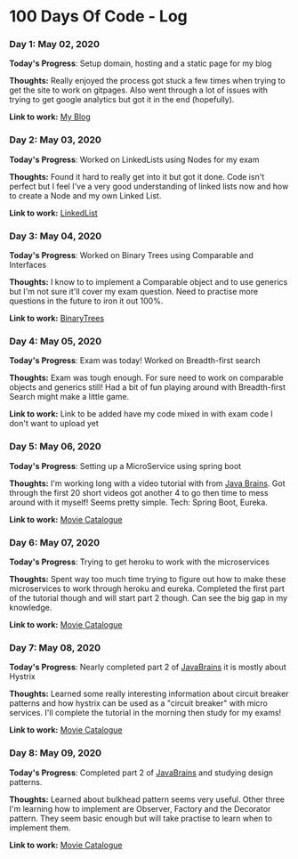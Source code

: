# 100 Days Of Code - Log

### Day 1: May 02, 2020
**Today's Progress**: Setup domain, hosting and a static page for my blog

**Thoughts:**  Really enjoyed the process got stuck a few times when trying to get the site to work on gitpages. Also went through a lot of issues with trying to get google analytics but got it in the end (hopefully).

**Link to work:** [My Blog](https://www.teatimecode.com)

### Day 2: May 03, 2020
**Today's Progress**: Worked on LinkedLists using Nodes for my exam

**Thoughts:**  Found it hard to really get into it but got it done. Code isn't perfect but I feel I've a very good understanding of
linked lists now and how to create a Node and my own Linked List.

**Link to work:** [LinkedList](https://github.com/GearoidDC/Java-Examples)

### Day 3: May 04, 2020
**Today's Progress**: Worked on Binary Trees using Comparable and Interfaces

**Thoughts:**  I know to to implement a Comparable object and to use generics but I'm not sure it'll cover my exam question. 
Need to practise more questions in the future to iron it out 100%.

**Link to work:** [BinaryTrees](https://github.com/GearoidDC/Java-Examples)

### Day 4: May 05, 2020
**Today's Progress**: Exam was today! Worked on Breadth-first search

**Thoughts:**  Exam was tough enough. For sure need to work on comparable objects and generics still! Had a bit of fun playing around
with Breadth-first Search might make a little game.

**Link to work:** Link to be added have my code mixed in with exam code I don't want to upload yet

### Day 5: May 06, 2020
**Today's Progress**: Setting up a MicroService using spring boot

**Thoughts:**  I'm working long with a video tutorial with from [Java Brains](https://www.youtube.com/watch?v=y8IQb4ofjDo&list=PLqq-6Pq4lTTZSKAFG6aCDVDP86Qx4lNas&index=1). Got through the first 20 short videos got another 4 to go then time to mess around with it
myself! Seems pretty simple. Tech: Spring Boot, Eureka.

**Link to work:** [Movie Catalogue](https://github.com/GearoidDC/UsersMovieCatalog)

### Day 6: May 07, 2020
**Today's Progress**: Trying to get heroku to work with the microservices

**Thoughts:**  Spent way too much time trying to figure out how to make these microservices to work through heroku and eureka. Completed the first part of the tutorial though and will start part 2 though. Can see the big gap in my knowledge.

**Link to work:** [Movie Catalogue](https://github.com/GearoidDC/UsersMovieCatalog)

### Day 7: May 08, 2020
**Today's Progress**: Nearly completed part 2 of [JavaBrains](https://www.youtube.com/watch?v=WfsomLHaSzQ&list=PLqq-6Pq4lTTbXZY_elyGv7IkKrfkSrX5e&index=21) it is mostly about Hystrix

**Thoughts:**  Learned some really interesting information about circuit breaker patterns and how hystrix can be used as a "circuit breaker" with micro services. I'll complete the tutorial in the morning then study for my exams! 

**Link to work:** [Movie Catalogue](https://github.com/GearoidDC/UsersMovieCatalog)

### Day 8: May 09, 2020
**Today's Progress**: Completed part 2 of [JavaBrains](https://www.youtube.com/watch?v=WfsomLHaSzQ&list=PLqq-6Pq4lTTbXZY_elyGv7IkKrfkSrX5e&index=21) and studying design patterns.

**Thoughts:**  Learned about bulkhead pattern seems very useful. Other three I'm learning how to implement are Observer, Factory and the Decorator pattern. They seem basic enough but will take practise to learn when to implement them.

**Link to work:** [Movie Catalogue](https://github.com/GearoidDC/UsersMovieCatalog)


